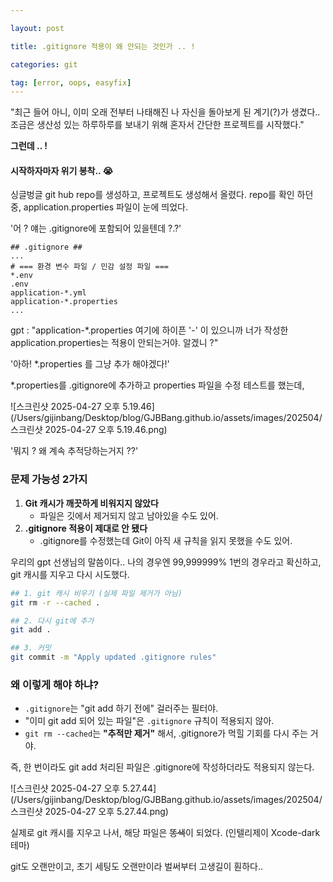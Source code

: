```yaml
---

layout: post

title: .gitignore 적용이 왜 안되는 것인가 .. !

categories: git

tag: [error, oops, easyfix]
---
```




"최근 들어 아니, 이미 오래 전부터 나태해진 나 자신을 돌아보게 된 계기(?)가 생겼다..
조금은 생산성 있는 하루하루를 보내기 위해 혼자서 간단한 프로젝트를 시작했다."

**그런데 .. !**

#### 시작하자마자 위기 봉착.. 😭

싱글벙글 git hub repo를 생성하고, 프로젝트도 생성해서 올렸다.
repo를 확인 하던 중, application.properties 파일이 눈에 띄었다.

'어 ? 얘는 .gitignore에 포함되어 있을텐데 ?.?'

```properties
## .gitignore ##
...
# === 환경 변수 파일 / 민감 설정 파일 ===
*.env
.env
application-*.yml
application-*.properties
...
```

gpt : "application-*.properties 여기에 하이픈 '-' 이 있으니까 너가 작성한 application.properties는 적용이 안되는거야. 알겠니 ?"

'아하! *.properties 를 그냥 추가 해야겠다!'

*.properties를 .gitignore에 추가하고 properties 파일을 수정 테스트를 했는데,

![스크린샷 2025-04-27 오후 5.19.46](/Users/gijinbang/Desktop/blog/GJBBang.github.io/assets/images/202504/스크린샷 2025-04-27 오후 5.19.46.png)

'뭐지 ? 왜 계속 추적당하는거지 ??'

### 문제 가능성 2가지

1. **Git 캐시가 깨끗하게 비워지지 않았다**
   - 파일은 깃에서 제거되지 않고 남아있을 수도 있어.
2. **.gitignore 적용이 제대로 안 됐다**
   - .gitignore를 수정했는데 Git이 아직 새 규칙을 읽지 못했을 수도 있어.

우리의 gpt 선생님의 말씀이다.. 나의 경우엔 99,999999% 1번의 경우라고 확신하고,
git 캐시를 지우고 다시 시도했다.

```bash
## 1. git 캐시 비우기 (실제 파일 제거가 아님)
git rm -r --cached .

## 2. 다시 git에 추가
git add .

## 3. 커밋
git commit -m "Apply updated .gitignore rules"

```

### 왜 이렇게 해야 하냐?

- `.gitignore`는 "git add 하기 전에" 걸러주는 필터야.
- "이미 git add 되어 있는 파일"은 `.gitignore` 규칙이 적용되지 않아.
- `git rm --cached`는 **"추적만 제거"** 해서, .gitignore가 먹힐 기회를 다시 주는 거야.



즉, 한 번이라도 git add 처리된 파일은 .gitignore에 작성하더라도 적용되지 않는다.

![스크린샷 2025-04-27 오후 5.27.44](/Users/gijinbang/Desktop/blog/GJBBang.github.io/assets/images/202504/스크린샷 2025-04-27 오후 5.27.44.png)

실제로 git 캐시를 지우고 나서, 해당 파일은 ~~똥색~~이 되었다. (인텔리제이 Xcode-dark 테마)

git도 오랜만이고, 초기 세팅도 오랜만이라 벌써부터 고생길이 훤하다..

